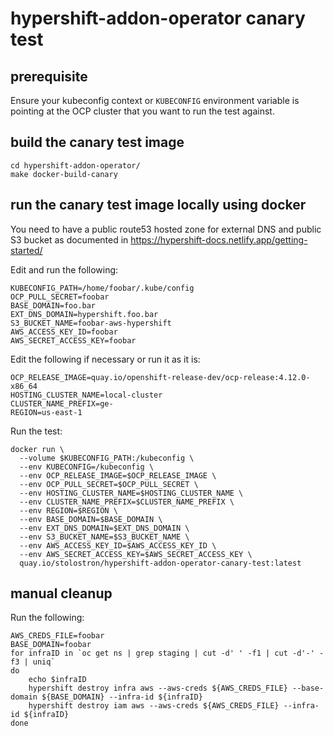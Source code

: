 # hypershift-addon-operator canary test

## prerequisite

Ensure your kubeconfig context or `KUBECONFIG` environment variable is pointing at the OCP cluster that you want to run the test against.

## build the canary test image

```
cd hypershift-addon-operator/
make docker-build-canary 
```

## run the canary test image locally using docker
You need to have a public route53 hosted zone for external DNS and public S3 bucket as documented in https://hypershift-docs.netlify.app/getting-started/

Edit and run the following:

```
KUBECONFIG_PATH=/home/foobar/.kube/config
OCP_PULL_SECRET=foobar
BASE_DOMAIN=foo.bar
EXT_DNS_DOMAIN=hypershift.foo.bar
S3_BUCKET_NAME=foobar-aws-hypershift
AWS_ACCESS_KEY_ID=foobar
AWS_SECRET_ACCESS_KEY=foobar
```

Edit the following if necessary or run it as it is:

```
OCP_RELEASE_IMAGE=quay.io/openshift-release-dev/ocp-release:4.12.0-x86_64
HOSTING_CLUSTER_NAME=local-cluster
CLUSTER_NAME_PREFIX=ge-
REGION=us-east-1
```

Run the test:

```
docker run \
  --volume $KUBECONFIG_PATH:/kubeconfig \
  --env KUBECONFIG=/kubeconfig \
  --env OCP_RELEASE_IMAGE=$OCP_RELEASE_IMAGE \
  --env OCP_PULL_SECRET=$OCP_PULL_SECRET \
  --env HOSTING_CLUSTER_NAME=$HOSTING_CLUSTER_NAME \
  --env CLUSTER_NAME_PREFIX=$CLUSTER_NAME_PREFIX \
  --env REGION=$REGION \
  --env BASE_DOMAIN=$BASE_DOMAIN \
  --env EXT_DNS_DOMAIN=$EXT_DNS_DOMAIN \
  --env S3_BUCKET_NAME=$S3_BUCKET_NAME \
  --env AWS_ACCESS_KEY_ID=$AWS_ACCESS_KEY_ID \
  --env AWS_SECRET_ACCESS_KEY=$AWS_SECRET_ACCESS_KEY \
  quay.io/stolostron/hypershift-addon-operator-canary-test:latest
```

## manual cleanup

Run the following:

```
AWS_CREDS_FILE=foobar
BASE_DOMAIN=foobar
for infraID in `oc get ns | grep staging | cut -d' ' -f1 | cut -d'-' -f3 | uniq`
do
	echo $infraID
	hypershift destroy infra aws --aws-creds ${AWS_CREDS_FILE} --base-domain ${BASE_DOMAIN} --infra-id ${infraID}
	hypershift destroy iam aws --aws-creds ${AWS_CREDS_FILE} --infra-id ${infraID}
done
```
